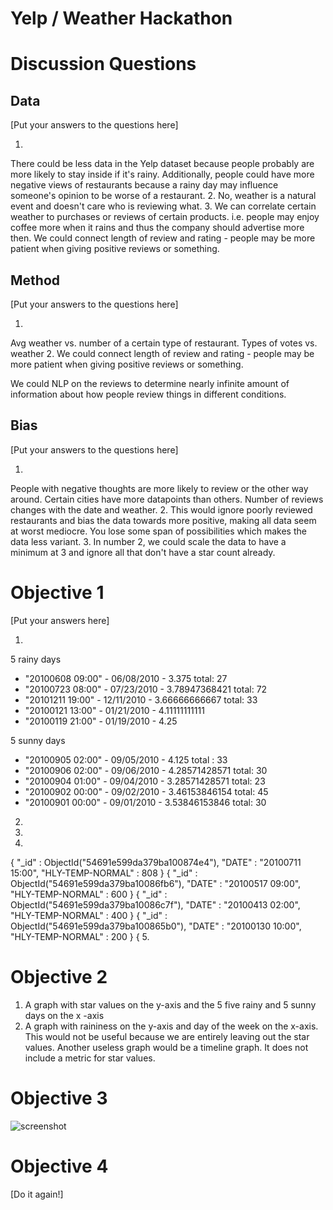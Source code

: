 # Yelp / Weather Hackathon

# Discussion Questions

## Data

[Put your answers to the questions here]

1.
There could be less data in the Yelp dataset because people probably are more likely to stay inside if it's rainy.  Additionally, people could have more negative views of restaurants because a rainy day may influence someone's opinion to be worse of a restaurant.
2.
No, weather is a natural event and doesn't care who is reviewing what.
3.
We can correlate certain weather to purchases or reviews of certain products. i.e. people may enjoy coffee more when it rains and thus the company should advertise more then.  We could connect length of review and rating - people may be more patient when giving positive reviews or something.

## Method

[Put your answers to the questions here]

1.
Avg weather vs. number of a certain type of restaurant.
Types of votes vs. weather
2.
We could connect length of review and rating - people may be more patient when giving positive reviews or something.

We could NLP on the reviews to determine nearly infinite amount of information about how people review things in different conditions.


## Bias

[Put your answers to the questions here]

1.
People with negative thoughts are more likely to review or the other way around. Certain cities have more datapoints than others.  Number of reviews changes with the date and weather.
2.
This would ignore poorly reviewed restaurants and bias the data towards more positive, making all data seem at worst mediocre. You lose some span of possibilities which makes the data less variant.
3.
In number 2, we could scale the data to have a minimum at 3 and ignore all that don't have a star count already.

# Objective 1
[Put your answers here]

1.
5 rainy days 
 * "20100608 09:00" - 06/08/2010 - 3.375   total: 27
 * "20100723 08:00" - 07/23/2010 - 3.78947368421  total: 72
 * "20101211 19:00" - 12/11/2010 - 3.66666666667 total: 33
 * "20100121 13:00" - 01/21/2010 - 4.11111111111
 * "20100119 21:00" - 01/19/2010 - 4.25

5 sunny days
 * "20100905 02:00" - 09/05/2010 - 4.125 total : 33
 * "20100906 02:00" - 09/06/2010 - 4.28571428571 total: 30
 * "20100904 01:00" - 09/04/2010 - 3.28571428571 total: 23
 * "20100902 00:00" - 09/02/2010 - 3.46153846154 total: 45
 * "20100901 00:00" - 09/01/2010 - 3.53846153846 total: 30
2.
3.
4.
{
        "_id" : ObjectId("54691e599da379ba100874e4"),
        "DATE" : "20100711 15:00",
        "HLY-TEMP-NORMAL" : 808
}
{
        "_id" : ObjectId("54691e599da379ba10086fb6"),
        "DATE" : "20100517 09:00",
        "HLY-TEMP-NORMAL" : 600
}
{
        "_id" : ObjectId("54691e599da379ba10086c7f"),
        "DATE" : "20100413 02:00",
        "HLY-TEMP-NORMAL" : 400
}
{
        "_id" : ObjectId("54691e599da379ba100865b0"),
        "DATE" : "20100130 10:00",
        "HLY-TEMP-NORMAL" : 200
}
{
5.

# Objective 2

1. A graph with star values on the y-axis and the 5 five rainy and 5 sunny days on the x -axis
2. A graph with raininess on the y-axis and day of the week on the x-axis. This would not be useful because we are entirely leaving out the star values. Another useless graph would be a timeline graph. It does not include a metric for star values.

# Objective 3
![screenshot](http://i.imgur.com/K8FW4tY.png)

# Objective 4

[Do it again!]


